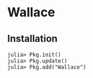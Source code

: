 # Wallace

## Installation

    julia> Pkg.init()
    julia> Pkg.update()
    julia> Pkg.add("Wallace")
